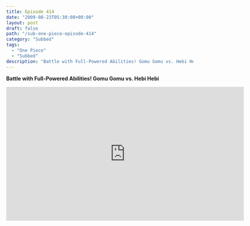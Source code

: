 ```yaml
---
title: Episode 414
date: "2009-08-23T05:30:00+00:00"
layout: post
draft: false
path: "/sub-one-piece-episode-414"
category: "Subbed"
tags:
  - "One Piece"
  - "Subbed"
description: "Battle with Full-Powered Abilities! Gomu Gomu vs. Hebi Hebi"
---
```


**Battle with Full-Powered Abilities! Gomu Gomu vs. Hebi Hebi**

<iframe width="640" height="360" src="https://www.rapidvideo.com/e/G0NNUR22JG" frameborder="0" marginwidth=0 marginheight=0 scrolling=no allowfullscreen></iframe>

